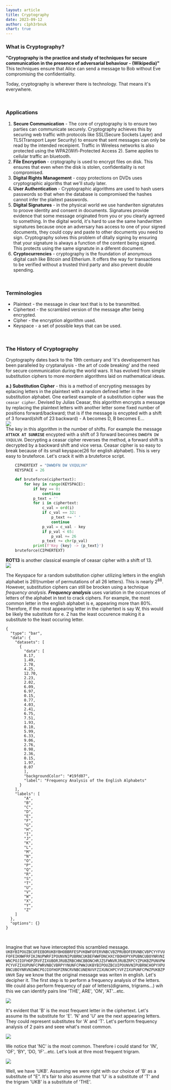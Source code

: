 ```yaml
---
layout: article
title: Cryptography
date: 2023-09-12
author: c1ph3rbnuk
chart: true
---
```


### What is Cryptography?
**"Cryptography is the practice and study of techniques for secure communication in the presence of adversarial behaviour - (Wikipedia)"** This techniques ensure that Alice can send a message to Bob without Eve compromising the confidentiality.

Today, cryptography is wherever there is technology. That means it's everywhere.

<br>

### Applications
1. **Secure Communication** - The core of cryptography is to ensure two parties can communicate securely. Cryptography achieves this by securing web traffic with protocols like SSL(Secure Sockets Layer) and TLS(Transport Layer Security) to ensure that sent messages can only be read by the intended receipient. Traffic in Wireless networks is also protected using the WPA2(Wifi-Protected Access 2). Same applies to cellular traffic an bluetooth. 
2. **File Encryption** - crptography is used to encrypt files on disk. This ensures that even when the disk is stolen, confidentiality is not compromised. 
3. **Digital Rights Management** - copy protections on DVDs uses cryptographic algoriths that we'll study later.
4. **User Authentication** - Cryptographic algorithms are used to hash users passwords so that when the database is compromised the hashes cannot infer the plaitext passwords.
5. **Digital Signatures** - in the physical world we use handwriten signatutes to proove identity and consent in documents. Signatures provide evidence that some message originated from you or you clearly agrreed to something. In the digital world, it's hard to use the same handwritten signatures because once an adversary has access to one of your signed documents, they could copy and paste to other documents you need to sign. Cryptography solves this problem of ditally signing by ensuring that your signature is always a function of the content being signed. This protects using the same signatute in a diferent document.
6. **Cryptocurrencies** - cryptography is the foundation of anonymous digital cash like Bitcoin and Etherium. It offers the way for transactions to be verified without a trusted third party and also prevent double spending.

<br>

### Terminologies
- Plaintext - the message in clear text that is to be transmitted.
- Ciphertext - the scrambled version of the message after being encrypted.
- Cipher - the encryption algorithm used.
- Keyspace - a set of possible keys that can be used.

<br>

### The History of Cryptography
Cryptography dates back to the 19th centuary and 'it's developement has been paralleled by cryptanalysis - the art of code breaking' and the need for secure communication during the world wars. It has evolved from simple substitution ciphers to more mordern algorithms laid on mathematical ideas. 

**a.) Substitution Cipher** - this is a method of encrypting messages by eplacing letters in the plaintext with a random defined letter in the substitution alphabet. One earliest example of a substitution cipher was the `ceasar cipher`. Devised by Julias Ceasar, this algorithm encrypts a message by replacing the plaintext letters with another letter some fixed number of positions forward/backward; that is if the message is encypted with a shift of 3 forward(shift of 23 backward) - A becomes D, B becomes E...   
![](https://media.geeksforgeeks.org/wp-content/uploads/ceaserCipher.png)   
The key in this algorithm in the number of shifts. For example the message **`ATTACK AT SUNRISE`** encypted with a shift of 3 forward becomes `DWWDFN DW VXQULVH`. Decrypting a ceasar cipher reverses the method, a forward shift is decrypted by a backward shift and vice versa.
Ceasar cipher is so easy to break because of its small keyspace(26 for english alphabet). This is very easy to bruteforce. Let's crack it with a bruteforce script.   

```python
    CIPHERTEXT = "DWWDFN DW VXQULVH"
    KEYSPACE = 26

    def bruteforce(ciphertext):
        for key in range(KEYSPACE):
            if key == 0:
                continue
            p_text = ''
            for i in ciphertext:
                c_val = ord(i)
                if c_val == 32:
                    p_text += ' '
                    continue
                p_val = c_val - key
                if p_val < 65:
                    p_val += 26
                p_text += chr(p_val)
            print(f'Key {key} -> {p_text}')
    bruteforce(CIPHERTEXT)
```
**ROT13** is another classical example of ceasar cipher with a shift of 13.  
![](https://upload.wikimedia.org/wikipedia/commons/thumb/2/2a/ROT13.png/300px-ROT13.png)  

The Keyspace for a random substitution cipher utilizing letters in the english alphabet is 26!(number of permutations of all 26 letters). This is nearly 2<sup>88</sup>. However, substitution ciphers can still be brocken using a technique _frequency analysis_. 
**_Frequency analysis_** uses variation in the occurences of letters of the alphabet in text to crack ciphers. For example, the most common letter in the english alphabet is e, appearing more than 80%. Therefore, if the most appearing letter in the ciphertext is say W, this would be likely the substitute for e. Z has the least occurence making it a substitute to the least occuring letter.

```chart
{
  "type": "bar",
  "data": {
    "datasets": [
      {
        "data": [
        8.17, 
        1.49, 
        2.78, 
        4.25, 
        12.70, 
        2.23, 
        2.02, 
        6.09, 
        6.97, 
        0.15, 
        0.77, 
        4.03, 
        2.41, 
        6.75, 
        7.51, 
        1.93, 
        0.10, 
        5.99, 
        6.33, 
        9.06, 
        2.76, 
        0.98, 
        2.36, 
        0.15, 
        1.97, 
        0.07
        ],
        "backgroundColor": "#19fd07",
        "label": "Frequency Analysis of the English Alphabets"
      }
    ],
    "labels": [
        "A", 
        "B", 
        "C", 
        "D", 
        "E", 
        "F", 
        "G", 
        "H", 
        "I", 
        "J", 
        "K", 
        "L", 
        "M", 
        "N", 
        "O", 
        "P", 
        "Q", 
        "R", 
        "S", 
        "T", 
        "U", 
        "V", 
        "W", 
        "X", 
        "Y", 
        "Z"
    ]
  },
  "options": {}
}
```
<br>

Imagine that we have intercepted this scrambled message.
```UKBYBIPOUZBCUFEEBORUKBYBHOBBRFESPVKBWFOFERVNBCVBZPRUBOFERVNBCVBPCYYFVUFOFEIKNWFRFIKJNUPWRFIPOUNVNIPUBRNCUKBEFWWFDNCHXCYBOHOPYXPUBNCUBOYNRVNIWNCPOJIOFHOPZRVFZIXUBORJRUBZRBCHNCBBONCHRJZSFWNVRJRUBZRPCYZPUKBZPUNVPWPCYVFZIXUPUNFCPWRVNBCVBRPYYNUNFCPWWJUKBYBIPOUZBCUIPOUNVNIPUBRNCHOPYXPUBNCUBOYNRVNIWNCPOJIOFHOPZRNCRVNBCUNENVVFZIXUNCHPCYVFZIXUPUNFCPWZPUKBZPUNVR```
Say we know that the original message was writen in english. Let's decipher it. The first step is to perform a frequency analysis of the letters. We could also perform frequency of pair of letters(digrams, trigrams...) wih this we can identify pairs line 'THE', ARE', 'ON', 'AT'...etc.

![](../assets/images/crypto/freq_letters.png)

It's evident that 'B' is the most frequent letter in the ciphertext. Let's assume its the substitute for 'E'. 'N' and 'U' are the next appearing letters. They could represent substitutes for 'A' and 'T'. Let's perform frequency analysis of 2 pairs and seee what's most common. 

![](../assets/images/crypto/freq_bi.png)

We notice that 'NC' is the most common. Therefore i could stand for 'IN', 'OF', 'BY', 'DO, 'IF'...etc.
Let's look at thre most frequent trigram. 

![](../assets/images/crypto/tri_freq.png)

Well, we have 'UKB'. Assuming we were right with our choice of 'B' as a substitute of "E". It's fair to also asumme that 'U' is a substitute of 'T' and the trigram 'UKB' is a substitute of 'THE'.